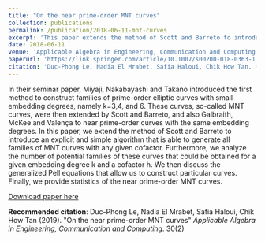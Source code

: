 ```yaml
---
title: "On the near prime-order MNT curves"
collection: publications
permalink: /publication/2018-06-11-mnt-curves
excerpt: 'This paper extends the method of Scott and Barreto to introduce an explicit and simple algorithm that is able to generate all families of MNT curves with any given cofactor.'
date: 2018-06-11
venue: 'Applicable Algebra in Engineering, Communication and Computing'
paperurl: 'https://link.springer.com/article/10.1007/s00200-018-0363-1'
citation: 'Duc-Phong Le, Nadia El Mrabet, Safia Haloui, Chik How Tan. (2019). &quot;On the near prime-order MNT curves.&quot; <i>Applicable Algebra in Engineering, Communication and Computing</i>. 30(2).'
---
```

In their seminar paper, Miyaji, Nakabayashi and Takano introduced the first method to construct families of prime-order elliptic curves with small embedding degrees, namely k=3,4, and 6. These curves, so-called MNT curves, were then extended by Scott and Barreto, and also Galbraith, McKee and Valença to near prime-order curves with the same embedding degrees. In this paper, we extend the method of Scott and Barreto to introduce an explicit and simple algorithm that is able to generate all families of MNT curves with any given cofactor. Furthermore, we analyze the number of potential families of these curves that could be obtained for a given embedding degree k and a cofactor h. We then discuss the generalized Pell equations that allow us to construct particular curves. Finally, we provide statistics of the near prime-order MNT curves.

[Download paper here](https://dple.github.io/files/mnt-curves.pdf)

**Recommended citation**: Duc-Phong Le, Nadia El Mrabet, Safia Haloui, Chik How Tan (2019). "On the near prime-order MNT curves" <i>Applicable Algebra in Engineering, Communication and Computing</i>. 30(2)